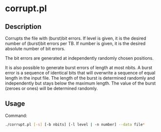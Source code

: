 # corrupt.pl

## Description

Corrupts the file with (burst)bit errors.
If level is given, it is the desired number of (burst)bit errors per TB.
If number is given, it is the desired absolute number of bit errors.

The bit errors are generated at independently randomly chosen positions.

It is also possible to generate burst errors of length at most nbits.
A burst error is a sequence of identical bits that will overwrite a sequence of equal length in the input file.
The length of the burst is determined randomly and independently but stays below the maximum length.
The value of the burst (zeroes or ones) will be determined randomly.

## Usage
Command:

```sh
./corrupt.pl [-s] [-b nbits] [-l level | -n number] --data file*
```

